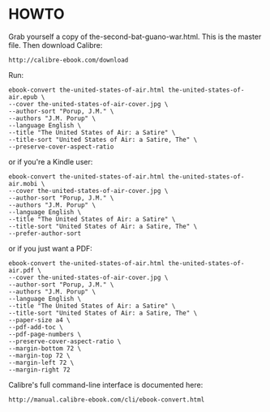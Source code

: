 HOWTO
=====

Grab yourself a copy of the-second-bat-guano-war.html. This is the 
master file. Then download Calibre:

    http://calibre-ebook.com/download
  
Run:

    ebook-convert the-united-states-of-air.html the-united-states-of-air.epub \
    --cover the-united-states-of-air-cover.jpg \
    --author-sort "Porup, J.M." \
    --authors "J.M. Porup" \
    --language English \
    --title "The United States of Air: a Satire" \
    --title-sort "United States of Air: a Satire, The" \
    --preserve-cover-aspect-ratio
  
or if you're a Kindle user:

    ebook-convert the-united-states-of-air.html the-united-states-of-air.mobi \
    --cover the-united-states-of-air-cover.jpg \
    --author-sort "Porup, J.M." \
    --authors "J.M. Porup" \
    --language English \
    --title "The United States of Air: a Satire" \
    --title-sort "United States of Air: a Satire, The" \
    --prefer-author-sort
    
or if you just want a PDF:

    ebook-convert the-united-states-of-air.html the-united-states-of-air.pdf \
    --cover the-united-states-of-air-cover.jpg \
    --author-sort "Porup, J.M." \
    --authors "J.M. Porup" \
    --language English \
    --title "The United States of Air: a Satire" \
    --title-sort "United States of Air: a Satire, The" \
    --paper-size a4 \
    --pdf-add-toc \
    --pdf-page-numbers \
    --preserve-cover-aspect-ratio \
    --margin-bottom 72 \
    --margin-top 72 \
    --margin-left 72 \
    --margin-right 72

Calibre's full command-line interface is documented here:

    http://manual.calibre-ebook.com/cli/ebook-convert.html
